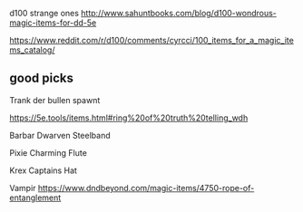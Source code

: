 
d100 strange ones
http://www.sahuntbooks.com/blog/d100-wondrous-magic-items-for-dd-5e

https://www.reddit.com/r/d100/comments/cyrcci/100_items_for_a_magic_items_catalog/


## good picks

Trank der bullen spawnt

https://5e.tools/items.html#ring%20of%20truth%20telling_wdh

Barbar
Dwarven Steelband

Pixie
Charming Flute

Krex
Captains Hat

Vampir
https://www.dndbeyond.com/magic-items/4750-rope-of-entanglement